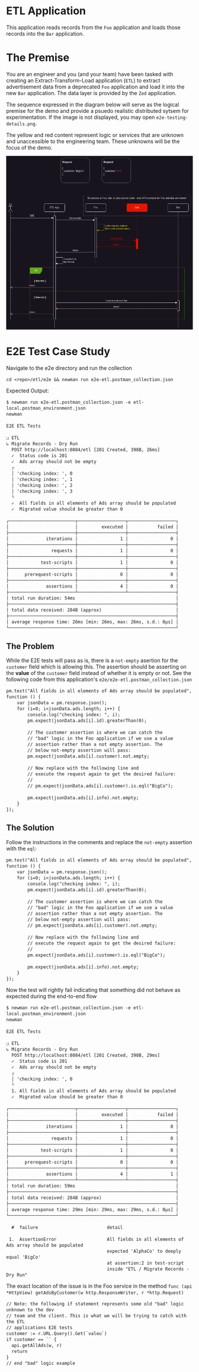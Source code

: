 # ETL Application
This application reads records from the `Foo` application and loads those records into the `Bar` application.

# The Premise
You are an engineer and you (and your team) have been tasked with creating an Extract-Transform-Load application (`ETL`) to extract advertisement data from a deprecated `Foo` application and load it into the new `Bar` application. The data layer is provided by the `Zed` application.

The sequence expressed in the diagram below will serve as the logical premise for the demo and provide a psuedo realistic distributed sytsem for experimentation. If the image is not displayed, you may open `e2e-testing-details.png`.

The yellow and red content represent logic or services that are unknown and unaccessible to the engineering team. These unknowns will be the focus of the demo.

![alt text](e2e-testing-details.png "Sequence Diagram")

# E2E Test Case Study
Navigate to the e2e directory and run the collection
```
cd <repo>/etl/e2e && newman run e2e-etl.postman_collection.json
```
Expected Output:
```
$ newman run e2e-etl.postman_collection.json -e etl-local.postman_environment.json 
newman

E2E ETL Tests

❏ ETL
↳ Migrate Records - Dry Run
  POST http://localhost:8084/etl [201 Created, 398B, 26ms]
  ✓  Status code is 201
  ✓  Ads array should not be empty
  ┌
  │ 'checking index: ', 0
  │ 'checking index: ', 1
  │ 'checking index: ', 2
  │ 'checking index: ', 3
  └
  ✓  All fields in all elements of Ads array should be populated
  ✓  Migrated value should be greater than 0

┌─────────────────────────┬──────────────────┬──────────────────┐
│                         │         executed │           failed │
├─────────────────────────┼──────────────────┼──────────────────┤
│              iterations │                1 │                0 │
├─────────────────────────┼──────────────────┼──────────────────┤
│                requests │                1 │                0 │
├─────────────────────────┼──────────────────┼──────────────────┤
│            test-scripts │                1 │                0 │
├─────────────────────────┼──────────────────┼──────────────────┤
│      prerequest-scripts │                0 │                0 │
├─────────────────────────┼──────────────────┼──────────────────┤
│              assertions │                4 │                0 │
├─────────────────────────┴──────────────────┴──────────────────┤
│ total run duration: 54ms                                      │
├───────────────────────────────────────────────────────────────┤
│ total data received: 284B (approx)                            │
├───────────────────────────────────────────────────────────────┤
│ average response time: 26ms [min: 26ms, max: 26ms, s.d.: 0µs] │
└───────────────────────────────────────────────────────────────┘
```

## The Problem
While the E2E tests will pass as is, there is a `not-empty` asertion for the `customer` field which is allowing this. The assertion should be asserting on the **value** of the `customer` field instead of whether it is empty or not. See the following code from this application's `e2e/e2e-etl.postman_collection.json`
```
pm.test("All fields in all elements of Ads array should be populated", function () {
    var jsonData = pm.response.json();
    for (i=0; i<jsonData.ads.length; i++) {
        console.log("checking index: ", i);
        pm.expect(jsonData.ads[i].id).greaterThan(0);

        // The customer assertion is where we can catch the 
        // "bad" logic in the Foo application if we use a value 
        // assertion rather than a not empty assertion. The 
        // below not-empty assertion will pass:
        pm.expect(jsonData.ads[i].customer).not.empty;

        // Now replace with the following line and 
        // execute the request again to get the desired failure:
        //
        // pm.expect(jsonData.ads[i].customer).is.eql("BigCo");
        
        pm.expect(jsonData.ads[i].info).not.empty;
    }
});
```

## The Solution
Follow the instructions in the comments and replace the `not-empty` assertion with the `eql`:
```
pm.test("All fields in all elements of Ads array should be populated", function () {
    var jsonData = pm.response.json();
    for (i=0; i<jsonData.ads.length; i++) {
        console.log("checking index: ", i);
        pm.expect(jsonData.ads[i].id).greaterThan(0);

        // The customer assertion is where we can catch the 
        // "bad" logic in the Foo application if we use a value 
        // assertion rather than a not empty assertion. The 
        // below not-empty assertion will pass:
        // pm.expect(jsonData.ads[i].customer).not.empty;

        // Now replace with the following line and 
        // execute the request again to get the desired failure:
        //
        pm.expect(jsonData.ads[i].customer).is.eql("BigCo");
        
        pm.expect(jsonData.ads[i].info).not.empty;
    }
});
```
Now the test will rightly fail indicating that something did not behave as expected during the end-to-end flow
```
$ newman run e2e-etl.postman_collection.json -e etl-local.postman_environment.json 
newman

E2E ETL Tests

❏ ETL
↳ Migrate Records - Dry Run
  POST http://localhost:8084/etl [201 Created, 398B, 29ms]
  ✓  Status code is 201
  ✓  Ads array should not be empty
  ┌
  │ 'checking index: ', 0
  └
  1. All fields in all elements of Ads array should be populated
  ✓  Migrated value should be greater than 0

┌─────────────────────────┬──────────────────┬──────────────────┐
│                         │         executed │           failed │
├─────────────────────────┼──────────────────┼──────────────────┤
│              iterations │                1 │                0 │
├─────────────────────────┼──────────────────┼──────────────────┤
│                requests │                1 │                0 │
├─────────────────────────┼──────────────────┼──────────────────┤
│            test-scripts │                1 │                0 │
├─────────────────────────┼──────────────────┼──────────────────┤
│      prerequest-scripts │                0 │                0 │
├─────────────────────────┼──────────────────┼──────────────────┤
│              assertions │                4 │                1 │
├─────────────────────────┴──────────────────┴──────────────────┤
│ total run duration: 59ms                                      │
├───────────────────────────────────────────────────────────────┤
│ total data received: 284B (approx)                            │
├───────────────────────────────────────────────────────────────┤
│ average response time: 29ms [min: 29ms, max: 29ms, s.d.: 0µs] │
└───────────────────────────────────────────────────────────────┘

  #  failure                          detail                                                                                                                          
                                                                                                                                                                      
 1.  AssertionError                   All fields in all elements of Ads array should be populated                                                                     
                                      expected 'AlphaCo' to deeply equal 'BigCo'                                                                                      
                                      at assertion:2 in test-script                                                                                                   
                                      inside "ETL / Migrate Records - Dry Run"
```
The exact location of the issue is in the Foo service in the method `func (api *HttpView) getAdsByCustomer(w http.ResponseWriter, r *http.Request)`
```
// Note: the following if statement represents some old "bad" logic unknown to the dev
// team and the client. This is what we will be trying to catch with the ETL
// applications E2E tests
customer := r.URL.Query().Get(`valeu`)
if customer == `` {
  api.getAllAds(w, r)
  return
}
// end "bad" logic example
```